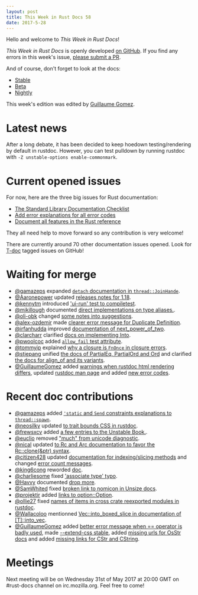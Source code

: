 ```yaml
---
layout: post
title: This Week in Rust Docs 58
date: 2017-5-28
---
```


Hello and welcome to *This Week in Rust Docs*!

*This Week in Rust Docs* is openly developed [on GitHub](https://github.com/GuillaumeGomez/this-week-in-rust-docs).
If you find any errors in this week's issue, [please submit a PR](https://github.com/GuillaumeGomez/this-week-in-rust-docs/pulls).

And of course, don't forget to look at the docs:

* [Stable](https://doc.rust-lang.org/)
* [Beta](https://doc.rust-lang.org/beta/)
* [Nightly](https://doc.rust-lang.org/nightly/)

This week's edition was edited by [Guillaume Gomez](https://github.com/GuillaumeGomez).

# Latest news

After a long debate, it has been decided to keep hoedown testing/rendering by default in rustdoc. However, you can test pulldown by running rustdoc with `-Z unstable-options enable-commonmark`.

# Current opened issues

For now, here are the three big issues for Rust documentation:

* [The Standard Library Documentation Checklist](https://github.com/rust-lang/rust/issues/29329)
* [Add error explanations for all error codes](https://github.com/rust-lang/rust/issues/32777)
* [Document all features in the Rust reference](https://github.com/rust-lang-nursery/reference/issues/9)

They all need help to move forward so any contribution is very welcome!

There are currently around 70 other documentation issues opened. Look for [T-doc](https://github.com/rust-lang/rust/labels/T-doc) tagged issues on GitHub!

# Waiting for merge

* [@gamazeps](https://github.com/gamazeps) expanded [`detach` documentation in `thread::JoinHande`](https://github.com/rust-lang/rust/pull/41981).
* [@Aaronepower](https://github.com/Aaronepower) updated [releases notes for 1.18](https://github.com/rust-lang/rust/pull/41953).
* [@kennytm](https://github.com/kennytm) introduced ['ui-run' test to compiletest](https://github.com/rust-lang/rust/pull/41968).
* [@mjkillough](https://github.com/mjkillough) documented [direct implementations on type aliases.](https://github.com/rust-lang/rust/pull/42027).
* [@oli-obk](https://github.com/oli-obk) changed [some notes into suggestions](https://github.com/rust-lang/rust/pull/42033).
* [@alex-ozdemir](https://github.com/alex-ozdemir) made [clearer error message for Duplicate Definition](https://github.com/rust-lang/rust/pull/42076).
* [@irfanhudda](https://github.com/irfanhudda) improved [documentation of next_power_of_two](https://github.com/rust-lang/rust/pull/40706).
* [@clarcharr](https://github.com/clarcharr) clarified [docs on implementing Into](https://github.com/rust-lang/rust/pull/42126).
* [@pwoolcoc](https://github.com/pwoolcoc) added [`allow_fail` test attribute](https://github.com/rust-lang/rust/pull/42219).
* [@tommyip](https://github.com/tommyip) explained [why a closure is `FnOnce` in closure errors](https://github.com/rust-lang/rust/pull/42196).
* [@stjepang](https://github.com/stjepang) unified [the docs of PartialEq, PartialOrd and Ord](https://github.com/rust-lang/rust/pull/42260) and clarified [the docs for align_of and its variants](https://github.com/rust-lang/rust/pull/42252).
* [@GuillaumeGomez](https://github.com/GuillaumeGomez) added [warnings when rustdoc html rendering differs](https://github.com/rust-lang/rust/pull/41991), updated [rustdoc man page](https://github.com/rust-lang/rust/pull/42180) and added [new error codes](https://github.com/rust-lang/rust/pull/42264).

# Recent doc contributions

* [@gamazeps](https://github.com/gamazeps) added [`'static` and `Send` constraints explanations to `thread::spawn`](https://github.com/rust-lang/rust/pull/41980).
* [@neosilky](https://github.com/neosilky) updated [to trait bounds CSS in rustdoc](https://github.com/rust-lang/rust/pull/42131).
* [@frewsxcv](https://github.com/frewsxcv) added [a few entries to the Unstable Book.](https://github.com/rust-lang/rust/pull/42122).
* [@euclio](https://github.com/euclio) removed ["much" from unicode diagnostic](https://github.com/rust-lang/rust/pull/42120).
* [@nical](https://github.com/nical) updated [to Rc and Arc documentation to favor the Rc::clone(&ptr) syntax](https://github.com/rust-lang/rust/pull/42137).
* [@citizen428](https://github.com/citizen428) updated [documentation for indexing/slicing methods](https://github.com/rust-lang/rust/pull/42236) and changed [error count messages](https://github.com/rust-lang/rust/pull/42150).
* [@king6cong](https://github.com/king6cong) reworded [doc](https://github.com/rust-lang/rust/pull/42241).
* [@charliesome](https://github.com/charliesome) fixed ['associate type' typo](https://github.com/rust-lang/rust/pull/42216).
* [@Havvy](https://github.com/Havvy) documented [drop more](https://github.com/rust-lang/rust/pull/42159).
* [@SamWhited](https://github.com/SamWhited) fixed [broken link to nomicon in Unsize docs](https://github.com/rust-lang/rust/pull/42195).
* [@projektir](https://github.com/projektir) added [links to option::Option](https://github.com/rust-lang/rust/pull/42163).
* [@ollie27](https://github.com/ollie27) fixed [names of items in cross crate reexported modules in rustdoc](https://github.com/rust-lang/rust/pull/42145).
* [@Wallacoloo](https://github.com/Wallacoloo) mentionned [Vec::into_boxed_slice in documentation of [T]::into_vec](https://github.com/rust-lang/rust/pull/42151).
* [@GuillaumeGomez](https://github.com/GuillaumeGomez) added [better error message when == operator is badly used](https://github.com/rust-lang/rust/pull/41559), made [--extend-css stable](https://github.com/rust-lang/rust/pull/41700), added [missing urls for OsStr docs](https://github.com/rust-lang/rust/pull/42198) and added [missing links for CStr and CString](https://github.com/rust-lang/rust/pull/42152).

# Meetings

Next meeting will be on Wednesday 31st of May 2017 at 20:00 GMT on #rust-docs channel on irc.mozilla.org. Feel free to come!

